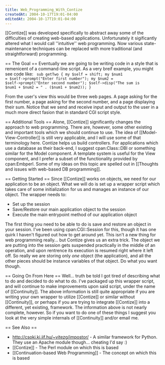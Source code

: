 ```yaml
---
title: Web_Programming_With_Contize
createdAt: 2004-10-17T19:01-04:00
editedAt: 2004-10-17T19:01-04:00
---
```


[[Contize]] was developed specifically to abstract away some of the difficulties of creating web-based applications. Unfortunately it sigificantly altered what I would call ''intuitive'' web programming. Now various state-maintenance techniques can be replaced with more traditional (and straightforward) programming.

== The Goal ==
Eventually we are going to be writing code in a style that is remenicent of a command-line script. As a very breif example, you might see code like:
<code>
sub getTwo {
  my $self = shift;
  my $num1 = $self->prompt("Enter first number");
  my $num2 = $self->prompt("Enter second number");
  $self->disp("The sum is $num1 + $num2 = " . ($num1 + $num2));
}
</code>

From the user's view this would be three web pages. A page asking for the first number, a page asking for the second number, and a page displaying their sum. Notice that we send and receive input and output to the user in a much more direct fasion that in standard CGI script style.

== Additional Tools ==
Alone, [[Contize]] significantly changes the approach to web programming. There are, however, some other existing and important tools which we should continue to use. The idea of [[Model-View-Controller]] is still very applicable, and I will use some of that terminology here. Contize helps us build controllers. For applications which use a database as their back-end, I suggest cpan:Class::DBI or something similar for the Model component. A template system is useful for the View component, and I prefer a subset of the functionality provided by cpan:Embperl. Some of my ideas on this topic are spelled out in [[Thoughts and issues with web-based DB programming]].

== Getting Started ==
Since [[Contize]] works on objects, we need for our application to be an object. What we will do is set up a wrapper script which takes care of some initialization for us and manages an instance of our object. The wrapper needs to:
* Set up the session
* Save/Restore our main application object to the session
* Execute the main entrypoint method of our application object

The first thing you need to be able to do is save and restore an object in your session. I've been using cpan:CGI::Session for this, though it has one quirk I haven't figured out how to get around yet. This isn't a new thing for web programming really... but Contize gives us an extra trick. The object we are putting into the session gets suspended practically in the middle of an operation, and upon rentrence its execution is resumed right where it left off. So really we are storing only _one_ object (the application), and all the other pieces should be instance variables of that object. Do what you want though.

== Going On From Here ==
Well... truth be told I got tired of describing what to do and decided to do what to do. I've packaged up this wrapper script, and will continue to make improvements upon said script, under the name of [[Continuity]]. The above information is still quite appropriate if you are writing your own wrapper to utilize [[Contize]] or similar without [[Continuity]], or perhaps if you are trying to integrate [[Contize]] into a different, yet existing, framework. The information above is not nearly complete, however. So if you want to do one of these things I suggest you look at the very simple internals of [[Continuity]] and/or email me.

== See Also ==
* http://csoki.ki.iif.hu/~vitezg/impostor/ - A similar framework for Python. They use an Apache module though... cheating I'd say :)
* [[Contize]] - The Perl module on which this is based
* [[Continuation-based Web Programming]] - The concept on which this is based

